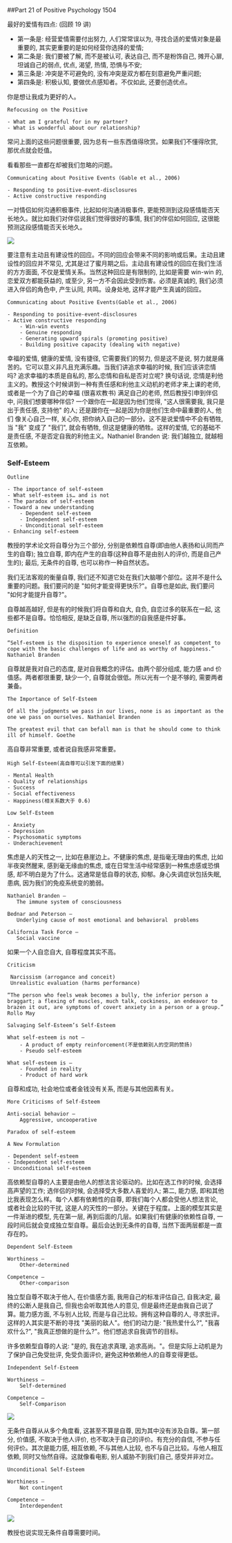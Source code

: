 ##Part 21 of Positive Psychology 1504

最好的爱情有四点: (回顾 19 讲)

- 第一条是: 经营爱情需要付出努力, 人们常常误以为, 寻找合适的爱情对象是最重要的, 其实更重要的是如何经营你选择的爱情;
- 第二条是: 我们要被了解, 而不是被认可, 表达自己, 而不是粉饰自己, 摊开心扉, 坦诚自己的弱点, 优点, 渴望, 热情, 恐惧与不安;
- 第三条是: 冲突是不可避免的, 没有冲突是双方都在刻意避免严重问题;
- 第四条是: 积极认知, 要做优点感知者。不仅如此, 还要创造优点。


你是想让我成为更好的人。

```
Refocusing on the Positive

- What am I grateful for in my partner?
- What is wonderful about our relationship?
```

常问上面的这些问题很重要, 因为总有一些东西值得欣赏。如果我们不懂得欣赏, 那优点就会贬值。

看看那些一直都在却被我们忽略的问题。

```
Communicating about Positive Events (Gable et al., 2006)

- Responding to positive-event-disclosures
- Active constructive responding
```

一对情侣如何沟通积极事件, 比起如何沟通消极事件, 更能预测到这段感情能否天长地久。就比如我们对伴侣说我们觉得很好的事情, 我们的伴侣如何回应, 这很能预测这段感情能否天长地久。

![](http://okye062gb.bkt.clouddn.com/2017-03-26-060846.jpg)

要注意有主动且有建设性的回应。不同的回应会带来不同的影响或后果。主动且建设性的回应并不常见, 尤其是过了蜜月期之后。主动且有建设性的回应在我们生活的方方面面, 不仅是爱情关系。当然这种回应是有限制的, 比如是需要 win-win 的, 恋爱双方都能获益的, 或至少, 另一方不会因此受到伤害。必须是真诚的, 我们必须进入伴侣的角色中, 产生认同, 共鸣。设身处地, 这样才能产生真诚的回应。


```
Communicating about Positive Events(Gable et al., 2006)

- Responding to positive-event-disclosures
- Active constructive responding
	- Win-win events
	- Genuine responding
	- Generating upward spirals (promoting positive)
	- Building positive capacity (dealing with negative)
```

幸福的爱情, 健康的爱情, 没有捷径, 它需要我们的努力, 但是这不是说, 努力就是痛苦的。它可以意义非凡且充满乐趣。当我们讲追求幸福的时候, 我们应该讲恋情吗? 追求幸福的本质是自私的, 那么恋情和自私是否对立呢? 换句话说, 恋情是利他主义的。教授这个时候讲到一种有责任感和利他主义动机的老师才来上课的老师, 或者是一个为了自己的幸福 (很喜欢教书) 满足自己的老师, 然后教授引申到伴侣中, 问我们想要哪种伴侣? 一个跟你在一起是因为他们觉得, "这人很需要我, 我只是出于责任感, 支持他" 的人; 还是跟你在一起是因为你是他们生命中最重要的人, 他们 像关心自己一样, 关心你, 把你纳入自己的一部分。这不是说爱情中不会有牺牲, 当 "我" 变成了 "我们", 就会有牺牲, 但这是健康的牺牲。这样的爱情, 它的基础不是责任感, 不是否定自我的利他主义。Nathaniel Branden 说: 我们越独立, 就越相互依赖。

### Self-Esteem

```
Outline

- The importance of self-esteem
- What self-esteem is… and is not
- The paradox of self-esteem
- Toward a new understanding
	- Dependent self-esteem
	- Independent self-esteem
	- Unconditional self-esteem
- Enhancing self-esteem
```

教授的学术论文将自尊分为三个部分, 分别是依赖性自尊(即由他人表扬和认同而产生的自尊); 独立自尊, 即内在产生的自尊(这种自尊不是由别人的评价, 而是自己产生的); 最后, 无条件的自尊, 也可以称作一种自然状态。

我们无法客观的衡量自尊, 我们还不知道它处在我们大脑哪个部位。这并不是什么重要的问题。我们要问的是 "如何才能变得更快乐?"。自尊也是如此, 我们要问 "如何才能提升自尊?"。

自尊越高越好, 但是有的时候我们将自尊和自大, 自负, 自恋过多的联系在一起, 这些都不是自尊。恰恰相反, 是缺乏自尊, 所以强烈的自我感是件好事。

```
Definition

“Self-esteem is the disposition to experience oneself as competent to cope with the basic challenges of life and as worthy of happiness.” Nathaniel Branden
```

自尊就是我对自己的态度, 是对自我概念的评估。由两个部分组成, 能力感 and 价值感。两者都很重要, 缺少一个, 自尊就会很低。所以光有一个是不够的, 需要两者兼备。

```
The Importance of Self-Esteem

Of all the judgments we pass in our lives, none is as important as the one we pass on ourselves. Nathaniel Branden

The greatest evil that can befall man is that he should come to think ill of himself. Goethe
```

高自尊非常重要, 或者说自我感非常重要。

```
High Self-Esteem(高自尊可以引发下面的结果)

- Mental Health
- Quality of relationships
- Success
- Social effectiveness
- Happiness(相关系数大于 0.6)

Low Self-Esteem

- Anxiety
- Depression
- Psychosomatic symptoms
- Underachievement
```

焦虑是人的天性之一, 比如在悬崖边上。不健康的焦虑, 是指毫无理由的焦虑, 比如半夜突然醒来, 感到毫无缘由的焦虑, 或在日常生活中经常感到一种焦虑感或恐惧感, 却不明白是为了什么。这通常是低自尊的状态, 抑郁。身心失调症状包括失眠, 患病, 因为我们的免疫系统变的脆弱。


```
Nathaniel Branden — 
   The immune system of consciousness

Bednar and Peterson —
   Underlying cause of most emotional and behavioral  problems

California Task Force — 	
   Social vaccine
```

如果一个人自恋自大, 自尊程度其实不高。

```
Criticism

 Narcissism (arrogance and conceit)
 Unrealistic evaluation (harms performance)

“The person who feels weak becomes a bully, the inferior person a braggart; a flexing of muscles, much talk, cockiness, an endeavor to brazen it out, are symptoms of covert anxiety in a person or a group.” Rollo May
```

```
Salvaging Self-Esteem’s Self-Esteem

What self-esteem is not —
	- A product of empty reinforcement(不是依赖别人的空洞的赞扬)
	- Pseudo self-esteem

What self-esteem is — 
	- Founded in reality
	- Product of hard work
```

自尊和成功, 社会地位或者金钱没有关系, 而是与其他因素有关。

```
More Criticisms of Self-Esteem

Anti-social behavior — 
	Aggressive, uncooperative

Paradox of self-esteem
```

```
A New Formulation

- Dependent self-esteem
- Independent self-esteem
- Unconditional self-esteem
```

高依赖型自尊的人主要是由他人的想法言论驱动的。比如在选工作的时候, 会选择高声望的工作; 选伴侣的时候, 会选择受大多数人喜爱的人; 第二, 能力感, 即和其他比我表现怎么样。每个人都有依赖性的自尊, 即我们每个人都会受他人想法言论, 或者社会比较的干扰, 这是人的天性的一部分。关键在于程度。上面的模型其实是一件渐进的模型, 先在第一层, 再到后面的几层。如果我们有健康的依赖性自尊, 一段时间后就会变成独立型自尊。最后会达到无条件的自尊, 当然下面两层都是一直存在的。

```
Dependent Self-Esteem

Worthiness — 
    Other-determined

Competence —
	Other-comparison
```

独立型自尊不取决于他人, 在价值感方面, 我用自己的标准评估自己, 自我决定, 最终的公断人是我自己, 但我也会听取其他人的意见, 但是最终还是由我自己说了算。能力感方面, 不与别人比较, 而是与自己比较。拥有这种自尊的人, 寻求批评。这样的人其实是不断的寻找 "美丽的敌人"。他们的动力是: "我热爱什么?", "我喜欢什么?", "我真正想做的是什么?"。他们想追求自我调节的目标。

许多依赖型自尊的人说: "是的, 我在追求真理, 追求高尚。"。但是实际上动机是为了保护自己免受批评, 免受负面评价, 避免这种依赖他人的自尊变得更低。

```
Independent Self-Esteem

Worthiness — 
    Self-determined

Competence —
    Self-Comparison
```

![](http://okye062gb.bkt.clouddn.com/2017-03-27-022543.jpg)

无条件自尊从从多个角度看, 这甚至不算是自尊, 因为其中没有涉及自尊。第一部分, 价值感, 不取决于他人评价, 也不取决于自己的评价。有充分的自信, 不参与任何评价。其次是能力感, 相互依赖, 不与其他人比较, 也不与自己比较。与他人相互依赖, 同时又怡然自得。这就像看电影, 别人威胁不到我们自己, 感受并非对立。

```
Unconditional Self-Esteem

Worthiness — 
	Not contingent

Competence —
	Interdependent
```

![](http://okye062gb.bkt.clouddn.com/2017-03-27-023259.jpg)

教授也说实现无条件自尊需要时间。
